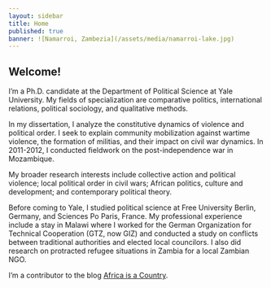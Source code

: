 ```yaml
---
layout: sidebar
title: Home
published: true
banner: ![Namarroi, Zambezia](/assets/media/namarroi-lake.jpg)
---
```


## Welcome!

I’m a Ph.D. candidate at the Department of Political Science at Yale University. My fields of specialization are comparative politics, international relations, political sociology, and qualitative methods.

In my dissertation, I analyze the constitutive dynamics of violence and political order. I seek to explain community mobilization against wartime violence, the formation of militias, and their impact on civil war dynamics. In 2011-2012, I conducted fieldwork on the post-independence war in Mozambique. 

My broader research interests include collective action and political violence; local political order in civil wars; African politics, culture and development; and  contemporary political theory. 

Before coming to Yale, I studied political science at Free University Berlin, Germany, and Sciences Po Paris, France. My professional experience include a stay in Malawi where I worked for the German Organization for Technical Cooperation (GTZ, now GIZ) and conducted a study on conflicts between traditional authorities and elected local councilors. I also did research on protracted refugee situations in Zambia for a local Zambian NGO.

I’m a contributor to the blog [Africa is a Country](http://africasacountry.com/ "Africa is a Country").
